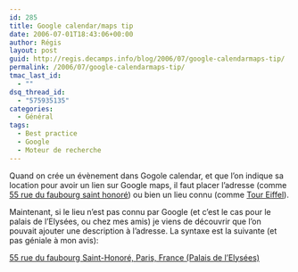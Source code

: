 ```yaml
---
id: 285
title: Google calendar/maps tip
date: 2006-07-01T18:43:06+00:00
author: Régis
layout: post
guid: http://regis.decamps.info/blog/2006/07/google-calendarmaps-tip/
permalink: /2006/07/google-calendarmaps-tip/
tmac_last_id:
  - ""
dsq_thread_id:
  - "575935135"
categories:
  - Général
tags:
  - Best practice
  - Google
  - Moteur de recherche
---
```

Quand on crée un évènement dans Gogole calendar, et que l’on indique sa location pour avoir un lien sur Google maps, il faut placer l’adresse (comme [55 rue du faubourg saint honoré](http://maps.google.com/maps?f=q&hl=en&q=55+rue+du+faubourg+Saint-Honor%C3%A9,+paris,+france&ie=UTF8&ll=48.870742,2.316924&spn=0.004651,0.013282&t=h&om=1)) ou bien un lieu connu (comme [Tour Eiffel](http://maps.google.com/maps?f=q&hl=en&q=tour+eiffel,+paris,+france&ie=UTF8&t=h&om=1)).

Maintenant, si le lieu n’est pas connu par Google (et c’est le cas pour le palais de l’Elysées, ou chez mes amis) je viens de découvrir que l’on pouvait ajouter une description à l’adresse. La syntaxe est la suivante (et pas géniale à mon avis):

 [55 rue du faubourg Saint-Honoré, Paris, France (Palais de l’Elysées)](http://maps.google.com/maps?f=q&hl=en&q=55+rue+du+faubourg+Saint-Honor%C3%A9,+Paris,+France+(Palais+de+l%27Elys%C3%A9es)&ie=UTF8&t=h&om=1)
